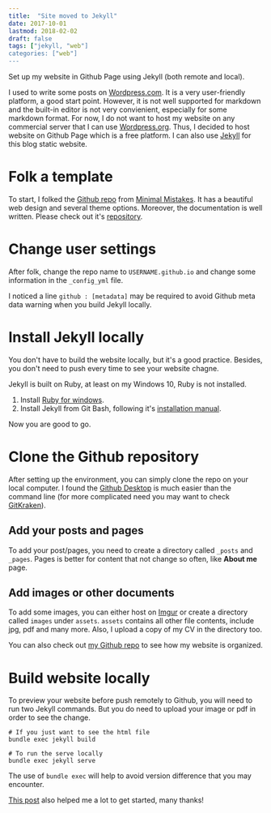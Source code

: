 ```yaml
---
title:  "Site moved to Jekyll"
date: 2017-10-01
lastmod: 2018-02-02
draft: false
tags: ["jekyll, "web"]
categories: ["web"]
---
```


Set up my website in Github Page using Jekyll (both remote and local).


I used to write some posts on [Wordpress.com](https://wordpress.com/). It is a very user-friendly platform, a good start point. However, it is not well supported for markdown and the built-in editor is not very convienient, especially for some markdown format. For now, I do not want to host my website on any commercial server that I can use [Wordpress.org](https://wordpress.org/). Thus, I decided to host website on Github Page which is a free platform. I can also use [Jekyll](https://jekyllrb.com/) for this blog static website.

<!--more-->

# Folk a template

To start, I folked the [Github repo][1] from [Minimal Mistakes][2]. It has a beautiful web design and several theme options. Moreover, the documentation is well written. Please check out it's [repository][1].

# Change user settings

After folk, change the repo name to `USERNAME.github.io` and change some information in the `_config_yml` file.

I noticed a line `github : [metadata]` may be required to avoid Github meta data warning when you build Jekyll locally.

# Install Jekyll locally

You don't have to build the website locally, but it's a good practice. Besides, you don't need to push every time to see your website chagne.

Jekyll is built on Ruby, at least on my Windows 10, Ruby is not installed.

1. Install [Ruby for windows][3].
2. Install Jekyll from Git Bash, following it's [installation manual][4].

Now you are good to go.

# Clone the Github repository

After setting up the environment, you can simply clone the repo on your local computer. I found the [Github Desktop][5] is much easier than the command line (for more complicated need you may want to check [GitKraken][6]).

## Add your posts and pages

To add your post/pages, you need to create a directory called `_posts` and `_pages`. Pages is better for content that not change so often, like **About me** page.

## Add images or other documents

To add some images, you can either host on [Imgur][7] or create a directory called `images` under `assets`. `assets` contains all other file contents, include jpg, pdf and many more. Also, I upload a copy of my CV in the directory too.

You can also check out [my Github repo][8] to see how my website is organized.

# Build website locally

To preview your website before push remotely to Github, you will need to run two Jekyll commands. But you do need to upload your image or pdf in order to see the change.

```
# If you just want to see the html file
bundle exec jekyll build

# To run the serve locally
bundle exec jekyll serve
```

The use of `bundle exec` will help to avoid version difference that you may encounter.

[This post][9] also helped me a lot to get started, many thanks!


[1]:https://github.com/mmistakes/minimal-mistakes
[2]:https://mmistakes.github.io/minimal-mistakes/
[3]:https://rubyinstaller.org/
[4]:https://jekyllrb.com/docs/installation/
[5]:https://desktop.github.com/
[6]:https://www.gitkraken.com/
[7]:https://imgur.com/
[8]:https://github.com/timedreamer/timedreamer.github.io
[9]:https://www.smashingmagazine.com/2014/08/build-blog-jekyll-github-pages/
